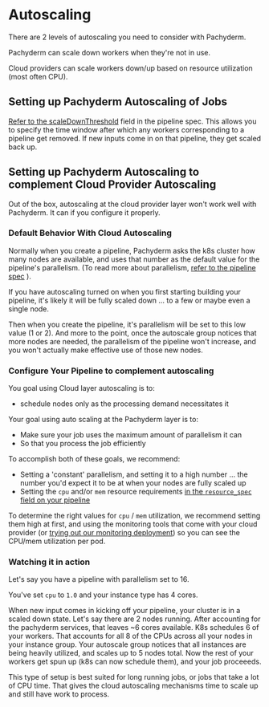 # Autoscaling

There are 2 levels of autoscaling you need to consider with Pachyderm.

Pachyderm can scale down workers when they're not in use.

Cloud providers can scale workers down/up based on resource utilization (most often CPU).

## Setting up Pachyderm Autoscaling of Jobs

[Refer to the scaleDownThreshold]() field in the pipeline spec. This allows you to specify the time window after which any workers corresponding to a pipeline get removed. If new inputs come in on that pipeline, they get scaled back up.


## Setting up Pachyderm Autoscaling to complement Cloud Provider Autoscaling

Out of the box, autoscaling at the cloud provider layer won't work well with Pachyderm. It can if you configure it properly.


### Default Behavior With Cloud Autoscaling 

Normally when you create a pipeline, Pachyderm asks the k8s cluster how many nodes are available, and uses that number as the default value for the pipeline's parallelism. (To read more about parallelism, [refer to the pipeline spec]() ).

If you have autoscaling turned on when you first starting building your pipeline, it's likely it will be fully scaled down ... to a few or maybe even a single node.

Then when you create the pipeline, it's parallelism will be set to this low value (1 or 2). And more to the point, once the autoscale group notices that more nodes are needed, the parallelism of the pipeline won't increase, and you won't actually make effective use of those new nodes.

### Configure Your Pipeline to complement autoscaling

You goal using Cloud layer autoscaling is to:

- schedule nodes only as the processing demand necessitates it

Your goal using auto scaling at the Pachyderm layer is to:

- Make sure your job uses the maximum amount of parallelism it can
- So that you process the job efficiently

To accomplish both of these goals, we recommend:

- Setting a 'constant' parallelism, and setting it to a high number ... the number you'd expect it to be at when your nodes are fully scaled up
- Setting the `cpu` and/or `mem` resource requirements [in the `resource_spec` field on your pipeline](http://docs.pachyderm.io/en/latest/reference/pipeline_spec.html#resource-spec-optional)

To determine the right values for `cpu` / `mem` utilization, we recommend setting them high at first, and using the monitoring tools that come with your cloud provider (or [trying out our monitoring deployment](https://github.com/pachyderm/pachyderm/blob/master/Makefile#L330)) so you can see the CPU/mem utilization per pod.

### Watching it in action

Let's say you have a pipeline with parallelism set to 16.

You've set `cpu` to `1.0` and your instance type has 4 cores.

When new input comes in kicking off your pipeline, your cluster is in a scaled down state. Let's say there are 2 nodes running. After accounting for the pachyderm services, that leaves ~6 cores available. K8s schedules 6 of your workers. That accounts for all 8 of the CPUs across all your nodes in your instance group. Your autoscale group notices that all instances are being heavily utilized, and scales up to 5 nodes total. Now the rest of your workers get spun up (k8s can now schedule them), and your job proceeeds.

This type of setup is best suited for long running jobs, or jobs that take a lot of CPU time. That gives the cloud autoscaling mechanisms time to scale up and still have work to process.



